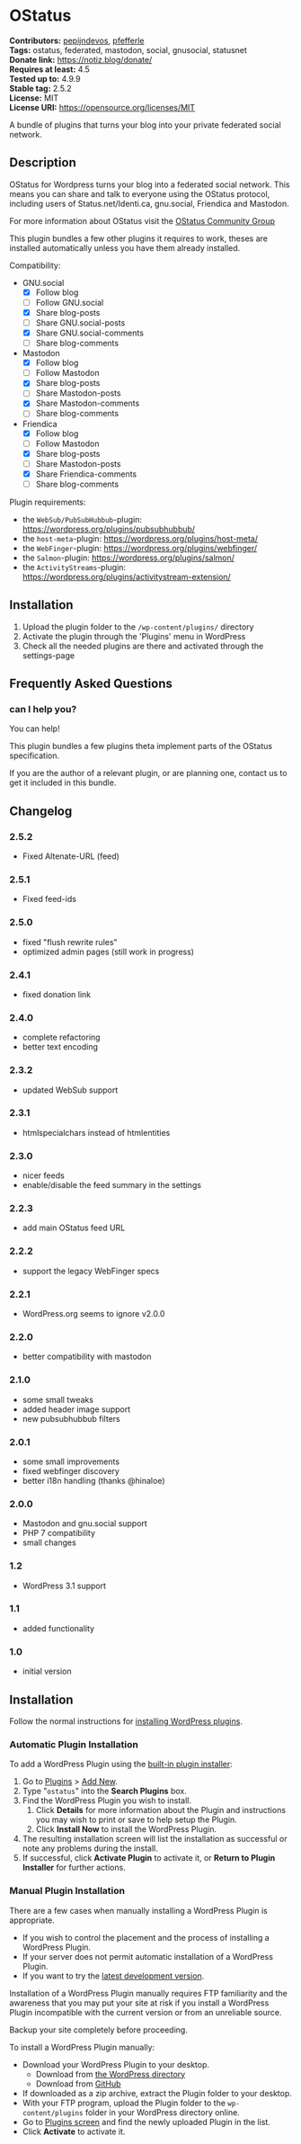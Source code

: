 # OStatus #
**Contributors:** [pepijndevos](https://profiles.wordpress.org/pepijndevos), [pfefferle](https://profiles.wordpress.org/pfefferle)  
**Tags:** ostatus, federated, mastodon, social, gnusocial, statusnet  
**Donate link:** https://notiz.blog/donate/  
**Requires at least:** 4.5  
**Tested up to:** 4.9.9  
**Stable tag:** 2.5.2  
**License:** MIT  
**License URI:** https://opensource.org/licenses/MIT  

A bundle of plugins that turns your blog into your private federated social network.

## Description ##

OStatus for Wordpress turns your blog into a federated social network. This means you can share and talk to everyone using the OStatus protocol, including users of Status.net/Identi.ca, gnu.social, Friendica and Mastodon.

For more information about OStatus visit the [OStatus Community Group](https://www.w3.org/community/ostatus/)

This plugin bundles a few other plugins it requires to work, theses are installed automatically unless you have them already installed.

Compatibility:

* GNU.social
	* [x] Follow blog
	* [ ] Follow GNU.social
	* [x] Share blog-posts
	* [ ] Share GNU.social-posts
	* [x] Share GNU.social-comments
	* [ ] Share blog-comments
* Mastodon
	* [x] Follow blog
	* [ ] Follow Mastodon
	* [x] Share blog-posts
	* [ ] Share Mastodon-posts
	* [x] Share Mastodon-comments
	* [ ] Share blog-comments
* Friendica
	* [x] Follow blog
	* [ ] Follow Mastodon
	* [x] Share blog-posts
	* [ ] Share Mastodon-posts
	* [x] Share Friendica-comments
	* [ ] Share blog-comments

Plugin requirements:

* the `WebSub/PubSubHubbub`-plugin: <https://wordpress.org/plugins/pubsubhubbub/>
* the `host-meta`-plugin: <https://wordpress.org/plugins/host-meta/>
* the `WebFinger`-plugin: <https://wordpress.org/plugins/webfinger/>
* the `Salmon`-plugin: <https://wordpress.org/plugins/salmon/>
* the `ActivityStreams`-plugin: <https://wordpress.org/plugins/activitystream-extension/>

## Installation ##

1. Upload the plugin folder to the `/wp-content/plugins/` directory
1. Activate the plugin through the \'Plugins\' menu in WordPress
1. Check all the needed plugins are there and activated through the settings-page

## Frequently Asked Questions ##

### can I help you? ###

You can help!

This plugin bundles a few plugins theta implement parts of the OStatus specification.

If you are the author of a relevant plugin, or are planning one, contact us to get it included in this bundle.

## Changelog ##

### 2.5.2 ###

* Fixed Altenate-URL (feed)

### 2.5.1 ###

* Fixed feed-ids

### 2.5.0 ###

* fixed "flush rewrite rules"
* optimized admin pages (still work in progress)

### 2.4.1 ###

* fixed donation link

### 2.4.0 ###

* complete refactoring
* better text encoding

### 2.3.2 ###

* updated WebSub support

### 2.3.1 ###

* htmlspecialchars instead of htmlentities

### 2.3.0 ###

* nicer feeds
* enable/disable the feed summary in the settings

### 2.2.3 ###

* add main OStatus feed URL

### 2.2.2 ###

* support the legacy WebFinger specs

### 2.2.1 ###

* WordPress.org seems to ignore v2.0.0

### 2.2.0 ###

* better compatibility with mastodon

### 2.1.0 ###

* some small tweaks
* added header image support
* new pubsubhubbub filters

### 2.0.1 ###

* some small improvements
* fixed webfinger discovery
* better i18n handling (thanks @hinaloe)

### 2.0.0 ###

* Mastodon and gnu.social support
* PHP 7 compatibility
* small changes

### 1.2 ###

* WordPress 3.1 support

### 1.1 ###

* added functionality

### 1.0 ###

* initial version

## Installation ##

Follow the normal instructions for [installing WordPress plugins](https://codex.wordpress.org/Managing_Plugins#Installing_Plugins).

### Automatic Plugin Installation ###

To add a WordPress Plugin using the [built-in plugin installer](https://codex.wordpress.org/Administration_Screens#Add_New_Plugins):

1. Go to [Plugins](https://codex.wordpress.org/Administration_Screens#Plugins) > [Add New](https://codex.wordpress.org/Plugins_Add_New_Screen).
1. Type "`ostatus`" into the **Search Plugins** box.
1. Find the WordPress Plugin you wish to install.
    1. Click **Details** for more information about the Plugin and instructions you may wish to print or save to help setup the Plugin.
    1. Click **Install Now** to install the WordPress Plugin.
1. The resulting installation screen will list the installation as successful or note any problems during the install.
1. If successful, click **Activate Plugin** to activate it, or **Return to Plugin Installer** for further actions.

### Manual Plugin Installation ###

There are a few cases when manually installing a WordPress Plugin is appropriate.

* If you wish to control the placement and the process of installing a WordPress Plugin.
* If your server does not permit automatic installation of a WordPress Plugin.
* If you want to try the [latest development version](https://github.com/pfefferle/wordpress-ostatus).

Installation of a WordPress Plugin manually requires FTP familiarity and the awareness that you may put your site at risk if you install a WordPress Plugin incompatible with the current version or from an unreliable source.

Backup your site completely before proceeding.

To install a WordPress Plugin manually:

* Download your WordPress Plugin to your desktop.
    * Download from [the WordPress directory](https://wordpress.org/plugins/ostatus/)
    * Download from [GitHub](https://github.com/pfefferle/wordpress-ostatus/releases)
* If downloaded as a zip archive, extract the Plugin folder to your desktop.
* With your FTP program, upload the Plugin folder to the `wp-content/plugins` folder in your WordPress directory online.
* Go to [Plugins screen](https://codex.wordpress.org/Administration_Screens#Plugins) and find the newly uploaded Plugin in the list.
* Click **Activate** to activate it.
